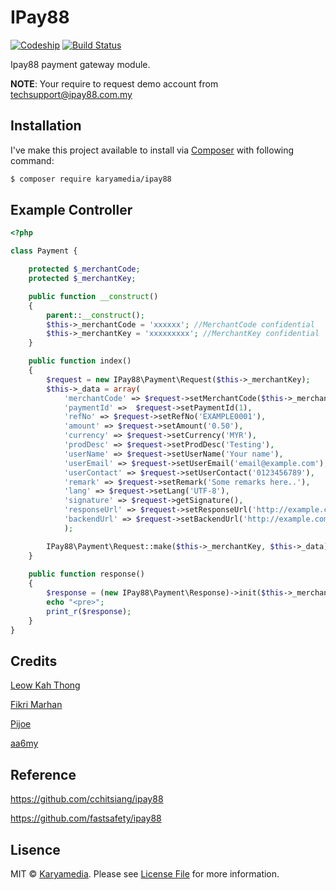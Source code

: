 # IPay88
[![Codeship](https://img.shields.io/codeship/f7d82b50-3796-0134-4f9b-2691568e5d59.svg)](https://codeship.com/projects/f7d82b50-3796-0134-4f9b-2691568e5d59)
[![Build Status](https://img.shields.io/packagist/dt/karyamedia/ipay88.svg?maxAge=2592000)](https://packagist.org/packages/karyamedia/ipay88)

Ipay88 payment gateway module.

**NOTE**: Your require to request demo account from techsupport@ipay88.com.my

## Installation

I've make this project available to install via [Composer](https://getcomposer.org/) with following command:

```bash
$ composer require karyamedia/ipay88
```

## Example Controller

```php
<?php

class Payment {

	protected $_merchantCode;
	protected $_merchantKey;

	public function __construct()
	{
		parent::__construct();
		$this->_merchantCode = 'xxxxxx'; //MerchantCode confidential
		$this->_merchantKey = 'xxxxxxxxx'; //MerchantKey confidential
	}

	public function index()
	{
		$request = new IPay88\Payment\Request($this->_merchantKey);
		$this->_data = array(
			'merchantCode' => $request->setMerchantCode($this->_merchantCode),
			'paymentId' =>  $request->setPaymentId(1),
			'refNo' => $request->setRefNo('EXAMPLE0001'),
			'amount' => $request->setAmount('0.50'),
			'currency' => $request->setCurrency('MYR'),
			'prodDesc' => $request->setProdDesc('Testing'),
			'userName' => $request->setUserName('Your name'),
			'userEmail' => $request->setUserEmail('email@example.com'),
			'userContact' => $request->setUserContact('0123456789'),
			'remark' => $request->setRemark('Some remarks here..'),
			'lang' => $request->setLang('UTF-8'),
			'signature' => $request->getSignature(),
			'responseUrl' => $request->setResponseUrl('http://example.com/response'),
			'backendUrl' => $request->setBackendUrl('http://example.com/backend')
			);

		IPay88\Payment\Request::make($this->_merchantKey, $this->_data);
	}
	
	public function response()
	{	
		$response = (new IPay88\Payment\Response)->init($this->_merchantCode);
		echo "<pre>";
		print_r($response);
	}
}
```

## Credits

[Leow Kah Thong](https://github.com/ktleow)

[Fikri Marhan](https://github.com/fikri-marhan)

[Pijoe](https://github.com/pijoe86)

[aa6my](https://github.com/aa6my)

## Reference
https://github.com/cchitsiang/ipay88

https://github.com/fastsafety/ipay88

## Lisence

MIT © [Karyamedia](https://github.com/karyamedia/karya). Please see [License File](LICENSE.md) for more information.